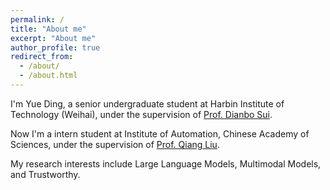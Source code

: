 ```yaml
---
permalink: /
title: "About me"
excerpt: "About me"
author_profile: true
redirect_from: 
  - /about/
  - /about.html
---
```


I'm Yue Ding, a senior undergraduate student at Harbin Institute of Technology (Weihai), under the supervision of [Prof. Dianbo Sui](https://scholar.google.com/citations?user=yi639zEAAAAJ&hl=en). 

Now I'm a intern student at Institute of Automation, Chinese Academy of Sciences, under the supervision of [Prof. Qiang Liu](https://scholar.google.com/citations?hl=en&user=D-lKLcMAAAAJ).

My research interests include Large Language Models, Multimodal Models, and Trustworthy.
